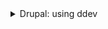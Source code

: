 <details>
<summary>Drupal: using ddev</summary><br />

ddev provides an integration with Platform.sh that makes it simple to develop Drupal locally. Check the [providers documentation](https://ddev.readthedocs.io/en/latest/users/providers/platform/) for the most up-to-date information. 

In general, the steps are as follows:

1. A configuration file has already been provided at `.ddev/providers/platform.yaml`, so you should not need to run `ddev config`.
1. [Retrieve an API token](https://docs.platform.sh/development/cli/api-tokens.html#get-a-token) for your organization via the management console.
1. Update your dedev global configuration file to use the token you've just retrieved:
    
    ```yaml
    web_environment:
    - PLATFORMSH_CLI_TOKEN=abcdeyourtoken`
    ```

1. Run `ddev restart`.
1. Get your project ID with `platform project:info`. If you have not already connected your local repo with the project (as is the case with a source integration, by default), you can run `platform project:list` to locate the project ID, and `platform project:set-remote PROJECT_ID` to configure Platform.sh locally.
1. Update the `.ddev/providers/platform.yaml` file for your current setup:

    ```yaml
    environment_variables:
    project_id: PROJECT_ID
    environment: CURRENT_ENVIRONMENT
    application: drupal
    ```

1. Get the current environment's data with `ddev pull platform`. 
1. When you have finished with your work, run `ddev stop` and `ddev poweroff`.

</details>